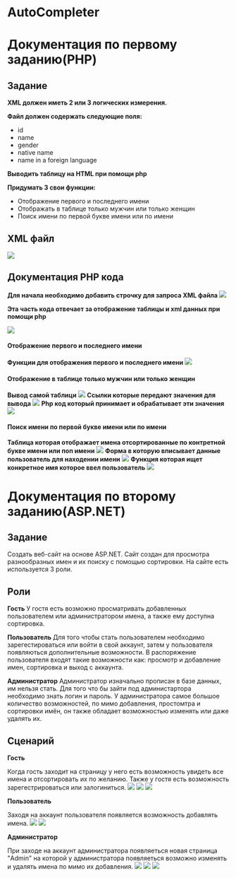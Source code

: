 # AutoCompleter
# Документация по первому заданию(PHP)
## Задание

**XML должен иметь 2 или 3 логических измерения.**

**Файл должен содержать следующие поля:**
  - id
  - name
  - gender
  - native name
  - name in a foreign language

**Выводить таблицу на HTML при помощи php**

**Придумать 3 свои функции:**
  - Отображение первого и последнего имени
  - Отображать в таблице только мужчин или только женщин
  - Поиск имени по первой букве имени или по имени
  
## XML файл
![](https://github.com/RaplinK/AutoCompleter/blob/master/Images/3.PNG)
## Документация PHP кода

**Для начала необходимо добавить строчку для запроса XML файла**
![](https://github.com/RaplinK/AutoCompleter/blob/master/Images/18.PNG)

**Эта часть кода отвечает за отображение таблицы и xml данных при помощи php**

![](https://github.com/RaplinK/AutoCompleter/blob/master/Images/11.PNG)
#### Отображение первого и последнего имени

**Функции для отображения первого и последнего имени**
![](https://github.com/RaplinK/AutoCompleter/blob/master/Images/12.PNG)
#### Отображение в таблице только мужчин или только женщин

**Вывод самой таблици**
![](https://github.com/RaplinK/AutoCompleter/blob/master/Images/14.PNG)
**Ссылки которые передают значения для вывода**
![](https://github.com/RaplinK/AutoCompleter/blob/master/Images/13.PNG)
**Php код который принимает и обрабатывает эти значения**
![](https://github.com/RaplinK/AutoCompleter/blob/master/Images/17.PNG)
#### Поиск имени по первой букве имени или по имени

**Таблица которая отображает имена отсортированные по контретной букве имени или поп имени**
![](https://github.com/RaplinK/AutoCompleter/blob/master/Images/16.PNG)
**Форма в которую вписывает данные пользователь для находении имени**
![](https://github.com/RaplinK/AutoCompleter/blob/master/Images/15.PNG)
**Функция которая ищет конкретное имя которое ввел пользователь**
![](https://github.com/RaplinK/AutoCompleter/blob/master/Images/19.PNG)

# Документация по второму заданию(ASP.NET)
## Задание
Создать веб-сайт на основе ASP.NET. Сайт создан для просмотра разнообразных имен и их поиску с помощью сортировки. На сайте есть используется 3 роли.
## Роли

**Гость**
У гостя есть возможно просматривать добавленных пользователем или администратором имена, а также ему доступна сортировка. 

**Пользователь**
Для того чтобы стать пользователем необходимо зарегестироваться или войти в свой аккаунт, затем у пользователя появляються дополнительные возможности. В распоряжение пользователя входят такие возможности как: просмотр и добавление имен, сортировка и выход с аккаунта. 

**Администратор**
Администратор изначально прописан в базе данных, им нельзя стать. Для того что бы зайти под администартора необходимо знать логин и пароль.  У администратора самое большое количество возможностей, по мимо добавления, простомтра и сортировки имён, он также обладает возможностью изменять или даже удалять их.
## Сценарий

**Гость**

Когда гость заходит на страницу у него есть возможность увидеть все имена и отсортировать их по желанию. Также у гостя есть возможность зарегестрироваться или залогиниться.
![](https://github.com/RaplinK/AutoCompleter/blob/master/Images/1.PNG)
![](https://github.com/RaplinK/AutoCompleter/blob/master/Images/2.PNG)
![](https://github.com/RaplinK/AutoCompleter/blob/master/Images/4.PNG)

**Пользователь**

Заходя на аккаунт пользователя появляется возможность добавлять имена.
![](https://github.com/RaplinK/AutoCompleter/blob/master/Images/5.PNG)
![](https://github.com/RaplinK/AutoCompleter/blob/master/Images/6.PNG)

**Администратор**

При заходе на аккаунт администратора появляеться новая страница "Admin" на которой у администратора появляеться возможно изменять и удалять имена по мимо их добавления.
![](https://github.com/RaplinK/AutoCompleter/blob/master/Images/10.PNG)
![](https://github.com/RaplinK/AutoCompleter/blob/master/Images/7.PNG)
![](https://github.com/RaplinK/AutoCompleter/blob/master/Images/8.PNG)
